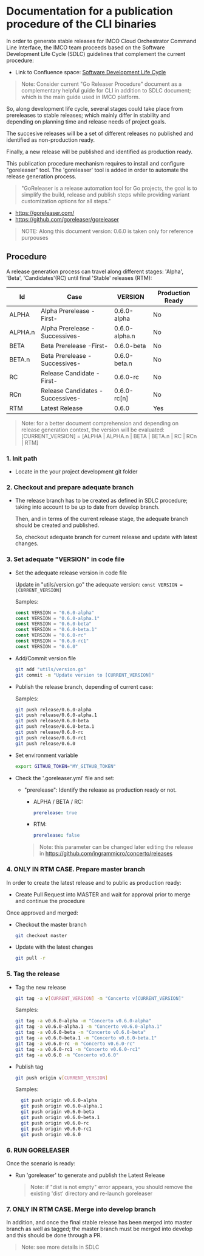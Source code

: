 # Documentation for a publication procedure of the CLI binaries

In order to generate stable releases for IMCO Cloud Orchestrator Command Line Interface, the IMCO team proceeds based on the Software Development Life Cycle (SDLC) guidelines that complement the current procedure:

- Link to Confluence space: [Software Development Life Cycle](https://cloudteam.atlassian.net/wiki/spaces/COAL/pages/357369124/Software+Development+Life+Cycle#SoftwareDevelopmentLifeCycle-Releases)

> Note: Consider current "Go Releaser Procedure" document as a complementary helpful guide for CLI in addition to SDLC document; which is the main guide used in IMCO platform.

So, along development life cycle, several stages could take place from prereleases to stable releases; which mainly differ in stability and depending on planning time and release needs of project goals.

The succesive releases will be a set of different releases no published and identified as non-production ready.

Finally, a new release will be published and identified as production ready.

This publication procedure mechanism requires to install and configure "goreleaser" tool. The 'goreleaser' tool is added in order to automate the release generation process.

>"GoReleaser is a release automation tool for Go projects, the goal is to simplify the build, release and publish steps while providing variant customization options for all steps."

- <https://goreleaser.com/>
- <https://github.com/goreleaser/goreleaser>

> NOTE: Along this document version: 0.6.0 is taken only for reference purpouses

## Procedure

A release generation process can travel along different stages: 'Alpha', 'Beta', 'Candidates'(RC) until final 'Stable' releases (RTM):

Id | Case | VERSION | Production Ready
------------------------|---------------------|---------------------|---------------------
ALPHA | Alpha Prerelease -First- | 0.6.0-alpha | No
ALPHA.n | Alpha Prerelease -Successives- | 0.6.0-alpha.n | No
BETA | Beta Prerelease -First- | 0.6.0-beta | No
BETA.n | Beta Prerelease -Successives- | 0.6.0-beta.n | No
RC | Release Candidate -First- | 0.6.0-rc | No
RCn | Release Candidates -Successives- | 0.6.0-rc[n] | No
RTM | Latest Release | 0.6.0 | Yes

> Note: for a better document comprehension and depending on release generation context, the version will be evaluated: [CURRENT_VERSION] = [ALPHA | ALPHA.n | BETA | BETA.n | RC | RCn | RTM]

### 1. Init path

- Locate in the your project development git folder

### 2. Checkout and prepare adequate branch

- The release branch has to be created as defined in SDLC procedure; taking into account to be up to date from develop branch.

  Then, and in terms of the current release stage, the adequate branch should be created and published.

  So, checkout adequate branch for current release and update with latest changes.

### 3. Set adequate "VERSION" in code file

- Set the adequate release version in code file

  Update in "utils/version.go" the adequate version: `const VERSION = [CURRENT_VERSION]`

  Samples:

  ```go
  const VERSION = "0.6.0-alpha"
  const VERSION = "0.6.0-alpha.1"
  const VERSION = "0.6.0-beta"
  const VERSION = "0.6.0-beta.1"
  const VERSION = "0.6.0-rc"
  const VERSION = "0.6.0-rc1"
  const VERSION = "0.6.0"
  ```

- Add/Commit version file

  ```bash
  git add "utils/version.go"
  git commit -m "Update version to [CURRENT_VERSION]"
  ```

- Publish the release branch, depending of current case:

  Samples:

  ```bash
  git push release/0.6.0-alpha
  git push release/0.6.0-alpha.1
  git push release/0.6.0-beta
  git push release/0.6.0-beta.1
  git push release/0.6.0-rc
  git push release/0.6.0-rc1
  git push release/0.6.0
  ```

- Set environment variable

  ```bash
  export GITHUB_TOKEN="MY_GITHUB_TOKEN"
  ```

- Check the '.goreleaser.yml' file and set:

  - "prerelease": Identify the release as production ready or not.
    - ALPHA / BETA / RC:

      ```yaml
      prerelease: true
      ```

    - RTM:
      ```yaml
      prerelease: false
      ```

    > Note: this parameter can be changed later editing the release in <https://github.com/ingrammicro/concerto/releases>

### 4. ONLY IN RTM CASE. Prepare master branch

In order to create the latest release and to public as production ready:

- Create Pull Request into MASTER and wait for approval prior to merge and continue the procedure

Once approved and merged:

- Checkout the master branch

  ```bash
  git checkout master
  ```

- Update with the latest changes

  ```bash
  git pull -r
  ```

### 5. Tag the release

- Tag the new release

  ```bash
  git tag -a v[CURRENT_VERSION] -m "Concerto v[CURRENT_VERSION]"
  ```

  Samples:

  ```bash
  git tag -a v0.6.0-alpha -m "Concerto v0.6.0-alpha"
  git tag -a v0.6.0-alpha.1 -m "Concerto v0.6.0-alpha.1"
  git tag -a v0.6.0-beta -m "Concerto v0.6.0-beta"
  git tag -a v0.6.0-beta.1 -m "Concerto v0.6.0-beta.1"
  git tag -a v0.6.0-rc -m "Concerto v0.6.0-rc"
  git tag -a v0.6.0-rc1 -m "Concerto v0.6.0-rc1"
  git tag -a v0.6.0 -m "Concerto v0.6.0"
  ```

- Publish tag

  ```bash
  git push origin v[CURRENT_VERSION]
  ```

  Samples:

  ```bash
    git push origin v0.6.0-alpha
    git push origin v0.6.0-alpha.1
    git push origin v0.6.0-beta
    git push origin v0.6.0-beta.1
    git push origin v0.6.0-rc
    git push origin v0.6.0-rc1
    git push origin v0.6.0
  ```

### 6. RUN GORELEASER

Once the scenario is ready:

- Run 'goreleaser' to generate and publish the Latest Release
  > Note: if "dist is not empty" error appears, you should remove the existing 'dist' directory and re-launch goreleaser

### 7. ONLY IN RTM CASE. Merge into develop branch

In addition, and once the final stable release has been merged into master branch as well as tagged; the master branch must be merged into develop and this should be done through a PR.

  > Note: see more details in SDLC